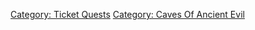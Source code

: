 [Category: Ticket Quests](Category:_Ticket_Quests "wikilink") [Category:
Caves Of Ancient Evil](Category:_Caves_Of_Ancient_Evil "wikilink")
